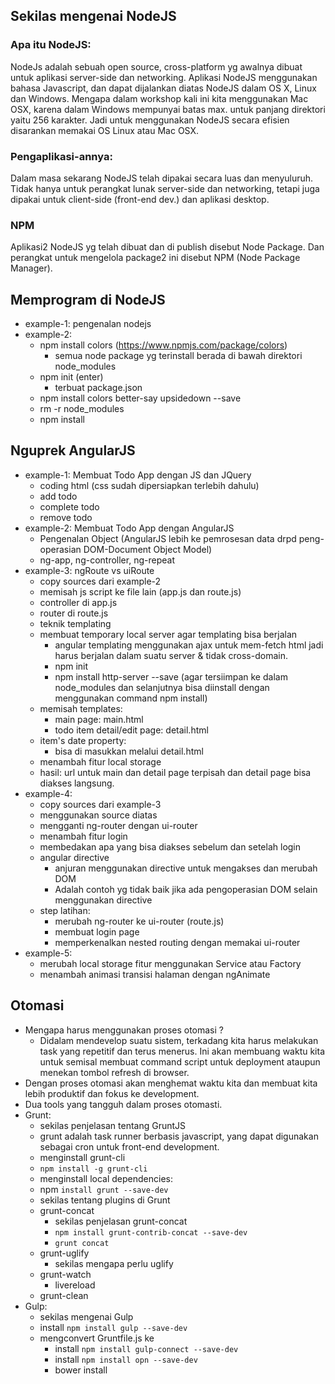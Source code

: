 ## Sekilas mengenai NodeJS

### Apa itu NodeJS:

NodeJs adalah sebuah open source, cross-platform yg awalnya dibuat untuk aplikasi server-side dan networking.
Aplikasi NodeJS menggunakan bahasa Javascript, dan dapat dijalankan diatas NodeJS dalam OS X, Linux dan Windows.
Mengapa dalam workshop kali ini kita menggunakan Mac OSX, karena dalam Windows mempunyai batas max. untuk panjang direktori yaitu 256 karakter. Jadi untuk menggunakan NodeJS secara efisien disarankan memakai OS Linux atau Mac OSX.

### Pengaplikasi-annya:

Dalam masa sekarang NodeJS telah dipakai secara luas dan menyuluruh. Tidak hanya untuk perangkat lunak server-side dan networking, tetapi juga dipakai untuk client-side (front-end dev.) dan aplikasi desktop.

### NPM

Aplikasi2 NodeJS yg telah dibuat dan di publish disebut Node Package. Dan perangkat untuk mengelola package2 ini disebut NPM (Node Package Manager).

## Memprogram di NodeJS
- example-1: pengenalan nodejs
- example-2:
	- npm install colors (https://www.npmjs.com/package/colors)
		- semua node package yg terinstall berada di bawah direktori node_modules
	- npm init (enter)
		- terbuat package.json
	- npm install colors better-say upsidedown --save
	- rm -r node_modules
	- npm install

## Nguprek AngularJS
- example-1: Membuat Todo App dengan JS dan JQuery
	- coding html (css sudah dipersiapkan terlebih dahulu)
	- add todo
	- complete todo
	- remove todo
- example-2: Membuat Todo App dengan AngularJS
	- Pengenalan Object (AngularJS lebih ke pemrosesan data drpd peng-operasian DOM-Document Object Model)
	- ng-app, ng-controller, ng-repeat
- example-3: ngRoute vs uiRoute
	- copy sources dari example-2
	- memisah js script ke file lain (app.js dan route.js)
	- controller di app.js
	- router di route.js
	- teknik templating
	- membuat temporary local server agar templating bisa berjalan
		- angular templating menggunakan ajax untuk mem-fetch html jadi harus berjalan dalam suatu server & tidak cross-domain.
		- npm init
		- npm install http-server --save 
			(agar tersiimpan ke dalam node_modules dan selanjutnya bisa diinstall dengan menggunakan command npm install)
	- memisah templates:
		- main page: main.html
		- todo item detail/edit page: detail.html
	- item's date property:
		- bisa di masukkan melalui detail.html
	- menambah fitur local storage
	- hasil: url untuk main dan detail page terpisah dan detail page bisa diakses langsung.
- example-4:
	- copy sources dari example-3
	- menggunakan source diatas
	- mengganti ng-router dengan ui-router
	- menambah fitur login
	- membedakan apa yang bisa diakses sebelum dan setelah login
	- angular directive
		- anjuran menggunakan directive untuk mengakses dan merubah DOM
		- Adalah contoh yg tidak baik jika ada pengoperasian DOM selain menggunakan directive
	- step latihan:
		- merubah ng-router ke ui-router (route.js)
		- membuat login page
		- memperkenalkan nested routing dengan memakai ui-router
- example-5:
	- merubah local storage fitur menggunakan Service atau Factory
	- menambah animasi transisi halaman dengan ngAnimate

## Otomasi
 - Mengapa harus menggunakan proses otomasi ?
	- Didalam mendevelop suatu sistem, terkadang kita harus melakukan task yang repetitif dan terus menerus. Ini akan membuang waktu kita untuk semisal membuat command script untuk deployment ataupun menekan tombol refresh di browser.
  - Dengan proses otomasi akan menghemat waktu kita dan membuat kita lebih produktif dan fokus ke development.
 - Dua tools yang tangguh dalam proses otomasti.
 - Grunt:
 	- sekilas penjelasan tentang GruntJS
	 - grunt adalah task runner berbasis javascript, yang dapat digunakan sebagai cron untuk front-end development.
 	- menginstall grunt-cli 
 	 - `npm install -g grunt-cli`
 	- menginstall local dependencies:
 	 - npm `install grunt --save-dev`
 	- sekilas tentang plugins di Grunt
 	- grunt-concat
 		- sekilas penjelasan grunt-concat
 		- `npm install grunt-contrib-concat --save-dev`
 		- `grunt concat`
 	- grunt-uglify
 		- sekilas mengapa perlu uglify
 	- grunt-watch
 		- livereload
 	- grunt-clean
 - Gulp: 
 	- sekilas mengenai Gulp
 	- install `npm install gulp --save-dev`
 	- mengconvert Gruntfile.js ke 
		- install `npm install gulp-connect --save-dev`
		- install `npm install opn --save-dev`
		- bower install